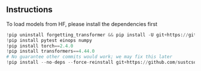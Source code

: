 ## Instructions
To load models from HF, please install the dependencies first
```python
!pip uninstall forgetting_transformer && pip install -U git+https://github.com/zhixuan-lin/forgetting-transformer
!pip install pytest einops numpy
!pip install torch==2.4.0
!pip install transformers==4.44.0
# No guarantee other commits would work; we may fix this later
!pip install --no-deps --force-reinstall git+https://github.com/sustcsonglin/flash-linear-attention.git@1c5937eeeb8b0aa17bed5ee6dae345b353196bd4
```